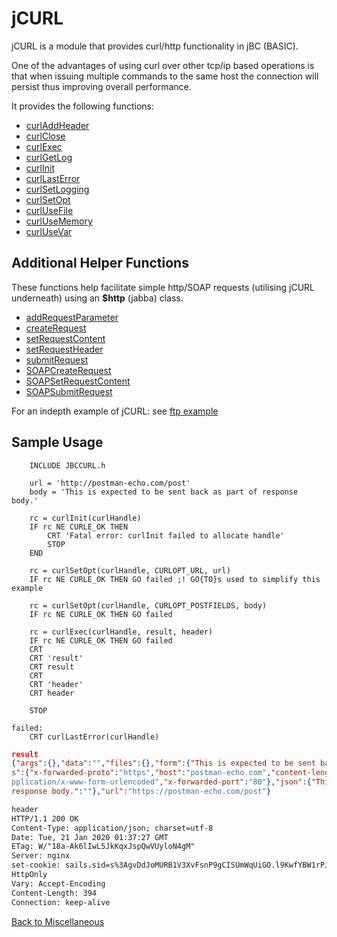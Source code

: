 # jCURL

<PageHeader />

jCURL is a module that provides curl/http functionality in jBC (BASIC).

One of the advantages of using curl over other tcp/ip based operations is that when issuing multiple commands to the same host the connection will persist thus improving overall performance.

It provides the following functions:

* [curlAddHeader](./curlAddHeader)
* [curlClose](./curlClose)
* [curlExec](./curlExec)
* [curlGetLog](./curlGetLog)
* [curlInit](./curlInit)
* [curlLastError](./curlLastError)
* [curlSetLogging](./curlSetLogging)
* [curlSetOpt](./curlSetOpt)
* [curlUseFile](./curlUseFile)
* [curlUseMemory](./curlUseMemory)
* [curlUseVar](./curlUseVar)

## Additional Helper Functions

These functions help facilitate simple http/SOAP requests (utilising jCURL underneath) using an **$http** (jabba) class.

* [addRequestParameter](./addRequestParameter)
* [createRequest](./createRequest)
* [setRequestContent](./setRequestContent)
* [setRequestHeader](./setRequestHeader)
* [submitRequest](./submitRequest)
* [SOAPCreateRequest](./SOAPCreateRequest)
* [SOAPSetRequestContent](./SOAPSetRequestContent)
* [SOAPSubmitRequest](./SOAPSubmitRequest)

For an indepth example of jCURL: see [ftp example](jftp)

## Sample Usage

```
    INCLUDE JBCCURL.h

    url = 'http://postman-echo.com/post'
    body = 'This is expected to be sent back as part of response body.'

    rc = curlInit(curlHandle)
    IF rc NE CURLE_OK THEN
        CRT 'Fatal error: curlInit failed to allocate handle'
        STOP
    END

    rc = curlSetOpt(curlHandle, CURLOPT_URL, url)
    IF rc NE CURLE_OK THEN GO failed ;! GO{TO}s used to simplify this example

    rc = curlSetOpt(curlHandle, CURLOPT_POSTFIELDS, body)
    IF rc NE CURLE_OK THEN GO failed

    rc = curlExec(curlHandle, result, header)
    IF rc NE CURLE_OK THEN GO failed
    CRT
    CRT 'result'
    CRT result
    CRT
    CRT 'header'
    CRT header

    STOP

failed:
    CRT curlLastError(curlHandle)
```

``` json
result
{"args":{},"data":"","files":{},"form":{"This is expected to be sent back as part of response body.":""},"header
s":{"x-forwarded-proto":"https","host":"postman-echo.com","content-length":"58","accept":"*/*","content-type":"a
pplication/x-www-form-urlencoded","x-forwarded-port":"80"},"json":{"This is expected to be sent back as part of
response body.":""},"url":"https://postman-echo.com/post"}
```

``` html
header
HTTP/1.1 200 OK
Content-Type: application/json; charset=utf-8
Date: Tue, 21 Jan 2020 01:37:27 GMT
ETag: W/"18a-Ak6lIwL5JkKqxJspQwVUyloN4gM"
Server: nginx
set-cookie: sails.sid=s%3AgvDdJoMURB1V3XvFsnP9gCISUmWqUiGO.l9KwfYBW1rPJmqsKhRQtFM0gn4b4M2q1DEFnKhCXE1c; Path=/;
HttpOnly
Vary: Accept-Encoding
Content-Length: 394
Connection: keep-alive
```

[Back to Miscellaneous](./../README.md)

  
<PageFooter />
